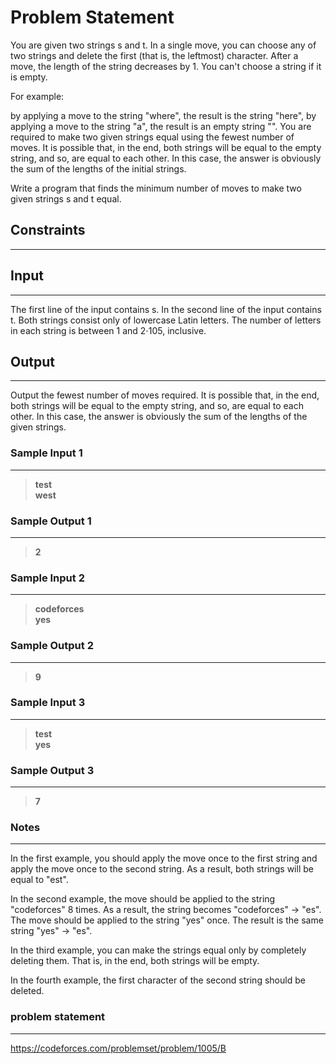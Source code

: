 
# Problem Statement
You are given two strings s and t. In a single move, you can choose any of two strings and delete the first (that is, the leftmost) character. After a move, the length of the string decreases by 1. You can't choose a string if it is empty.

For example:

by applying a move to the string "where", the result is the string "here",
by applying a move to the string "a", the result is an empty string "".
You are required to make two given strings equal using the fewest number of moves. It is possible that, in the end, both strings will be equal to the empty string, and so, are equal to each other. In this case, the answer is obviously the sum of the lengths of the initial strings.

Write a program that finds the minimum number of moves to make two given strings s and t equal.

## Constraints
---


## Input
----
The first line of the input contains s. In the second line of the input contains t. Both strings consist only of lowercase Latin letters. The number of letters in each string is between 1 and 2⋅105, inclusive.

## Output
---
Output the fewest number of moves required. It is possible that, in the end, both strings will be equal to the empty string, and so, are equal to each other. In this case, the answer is obviously the sum of the lengths of the given strings.

### Sample Input 1
----
> **test\
west**

### Sample Output  1
----
> **2**



 ### Sample Input 2
----
> **codeforces\
yes**

### Sample Output  2
----
> **9**

 ### Sample Input 3
----
> **test\
yes**

### Sample Output  3
----
> **7**
### Notes
----
In the first example, you should apply the move once to the first string and apply the move once to the second string. As a result, both strings will be equal to "est".

In the second example, the move should be applied to the string "codeforces" 8 times. As a result, the string becomes "codeforces" → "es". The move should be applied to the string "yes" once. The result is the same string "yes" → "es".

In the third example, you can make the strings equal only by completely deleting them. That is, in the end, both strings will be empty.

In the fourth example, the first character of the second string should be deleted.
### problem statement
---
https://codeforces.com/problemset/problem/1005/B
